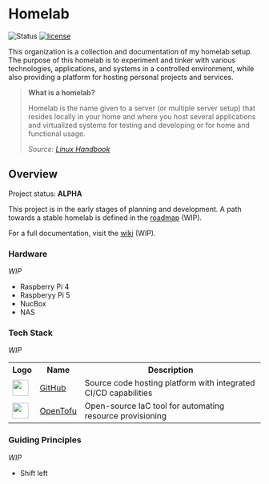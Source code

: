 <h1>Homelab</h1>

![Status](https://img.shields.io/badge/Status-ALPHA-orange?style=flat-square&logo=semver&logoColor=white)
[![license](https://img.shields.io/github/license/khuedoan/homelab?style=flat-square&logo=gnu&logoColor=white)](https://www.gnu.org/licenses/gpl-3.0.html)

This organization is a collection and documentation of my homelab setup. The purpose of this homelab is to
experiment and tinker with various technologies, applications, and systems in a controlled environment,
while also providing a platform for hosting personal projects and services.

> **What is a homelab?**
>
> Homelab is the name given to a server (or multiple server setup) that resides locally in your home
> and where you host several applications and virtualized systems for testing and developing or for
> home and functional usage.
>
> *Source: [Linux Handbook](https://linuxhandbook.com/homelab/)*

## Overview
Project status: **ALPHA**

This project is in the early stages of planning and development. A path towards a stable homelab is
defined in the [roadmap](https://github.com/Homelab-Alex/.github/wiki/Roadmap) (WIP).

For a full documentation, visit the [wiki](https://github.com/Homelab-Alex/.github/wiki) (WIP).

### Hardware
*WIP*

* Raspberry Pi 4
* Raspberyy Pi 5
* NucBox
* NAS

### Tech Stack
*WIP*

<table>
    <tr>
        <th>Logo</th>
        <th>Name</th>
        <th>Description</th>
    </tr>
    <tr>
        <td><img width="32" src="https://simpleicons.org/icons/github.svg"></td>
        <td><a href="https://github.com">GitHub</a></td>
        <td>Source code hosting platform with integrated CI/CD capabilities</td>
    </tr>
    <tr>
        <td><img width="32" src="https://simpleicons.org/icons/opentofu.svg"></td>
        <td><a href="https://opentofu.org/">OpenTofu</a></td>
        <td>Open-source IaC tool for automating resource provisioning</td>
    </tr>
</table>

### Guiding Principles
*WIP*

* Shift left
